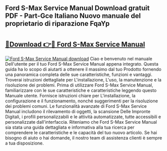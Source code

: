 ## Ford S-Max Service Manual Download gratuit PDF - Part-Gce Italiano Nuovo manuale del proprietario di riparazione FqaYp

# <h2><a href="http://dfesc8p.blite.top/?on=Ford+S-Max+Service+Manual">🔗Download 👉🔴 Ford S-Max Service Manual</a></h2>

[![Ford S-Max Service Manual download](https://i.imgur.com/lujVjoI.png)](http://dfesc8p.blite.top/?on=Ford+S-Max+Service+Manual)
Ciao e benvenuto nel manuale Dell'utente per il tuo Ford S-Max Service Manual appena integrato. Questa guida ha lo scopo di aiutarti a ottenere il massimo dal tuo Prodotto fornendo una panoramica completa delle sue caratteristiche, funzioni e vantaggi. Troverai istruzioni dettagliate per L'installazione, L'uso, la manutenzione e la risoluzione dei problemi. Prima di utilizzare Ford S-Max Service Manual, familiarizzare con le sue caratteristiche e caratteristiche leggendo questo Manuale utente. Fornisce istruzioni chiare per L'installazione, la configurazione e il funzionamento, nonché suggerimenti per la risoluzione dei problemi comuni. Le funzionalità avanzate di Ford S-Max Service Manual includono il rilevamento di oggetti, la scansione Delle Impronte Digitali, i profili personalizzabili e le attività automatizzate, tutte accessibili e personalizzate dall'interfaccia. Riteniamo che Ford S-Max Service Manual sia stata una guida dettagliata e informativa alla tua ricerca per comprendere le caratteristiche e le capacità del tuo nuovo articolo. Se hai bisogno di aiuto o hai domande, il nostro team di assistenza clienti è sempre a tua disposizione.
